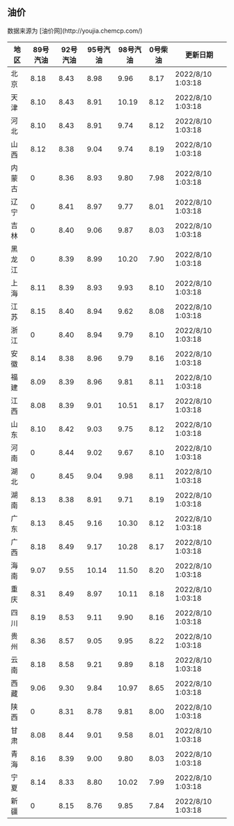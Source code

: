 
<!DOCTYPE html>
<html lang="zh-cn">
<head>
<link href="https://cdn.jsdelivr.net/gh/RookieFanzk/link/github.css" rel="stylesheet">
</head>

<body>
<h2>油价</h2>
<p>数据来源为 [油价网](http://youjia.chemcp.com/) </p>
<table>
<thead>
<tr>
<th>地区</th>
<th>89号汽油</th>
<th>92号汽油</th>
<th>95号汽油</th>
<th>98号汽油</th>
<th>0号柴油</th>
<th>更新日期</th>
</tr>
</thead>
<tbody>
<tr>
<td>北京</td>
<td>8.18</td>
<td>8.43</td>
<td>8.98</td>
<td>9.96</td>
<td>8.17</td>
<td>2022/8/10 1:03:18</td>
</tr>
<tr>
<td>天津</td>
<td>8.10</td>
<td>8.43</td>
<td>8.91</td>
<td>10.19</td>
<td>8.12</td>
<td>2022/8/10 1:03:18</td>
</tr>
<tr>
<td>河北</td>
<td>8.10</td>
<td>8.43</td>
<td>8.91</td>
<td>9.74</td>
<td>8.12</td>
<td>2022/8/10 1:03:18</td>
</tr>
<tr>
<td>山西</td>
<td>8.12</td>
<td>8.38</td>
<td>9.04</td>
<td>9.74</td>
<td>8.19</td>
<td>2022/8/10 1:03:18</td>
</tr>
<tr>
<td>内蒙古</td>
<td>0</td>
<td>8.36</td>
<td>8.93</td>
<td>9.80</td>
<td>7.98</td>
<td>2022/8/10 1:03:18</td>
</tr>
<tr>
<td>辽宁</td>
<td>0</td>
<td>8.41</td>
<td>8.97</td>
<td>9.77</td>
<td>8.01</td>
<td>2022/8/10 1:03:18</td>
</tr>
<tr>
<td>吉林</td>
<td>0</td>
<td>8.40</td>
<td>9.06</td>
<td>9.87</td>
<td>8.03</td>
<td>2022/8/10 1:03:18</td>
</tr>
<tr>
<td>黑龙江</td>
<td>0</td>
<td>8.39</td>
<td>8.99</td>
<td>10.20</td>
<td>7.90</td>
<td>2022/8/10 1:03:18</td>
</tr>
<tr>
<td>上海</td>
<td>8.11</td>
<td>8.39</td>
<td>8.93</td>
<td>9.93</td>
<td>8.10</td>
<td>2022/8/10 1:03:18</td>
</tr>
<tr>
<td>江苏</td>
<td>8.15</td>
<td>8.40</td>
<td>8.94</td>
<td>9.62</td>
<td>8.08</td>
<td>2022/8/10 1:03:18</td>
</tr>
<tr>
<td>浙江</td>
<td>0</td>
<td>8.40</td>
<td>8.94</td>
<td>9.79</td>
<td>8.10</td>
<td>2022/8/10 1:03:18</td>
</tr>
<tr>
<td>安徽</td>
<td>8.14</td>
<td>8.38</td>
<td>8.96</td>
<td>9.79</td>
<td>8.16</td>
<td>2022/8/10 1:03:18</td>
</tr>
<tr>
<td>福建</td>
<td>8.09</td>
<td>8.39</td>
<td>8.96</td>
<td>9.81</td>
<td>8.11</td>
<td>2022/8/10 1:03:18</td>
</tr>
<tr>
<td>江西</td>
<td>8.08</td>
<td>8.39</td>
<td>9.01</td>
<td>10.51</td>
<td>8.17</td>
<td>2022/8/10 1:03:18</td>
</tr>
<tr>
<td>山东</td>
<td>8.10</td>
<td>8.42</td>
<td>9.03</td>
<td>9.75</td>
<td>8.12</td>
<td>2022/8/10 1:03:18</td>
</tr>
<tr>
<td>河南</td>
<td>0</td>
<td>8.44</td>
<td>9.02</td>
<td>9.67</td>
<td>8.10</td>
<td>2022/8/10 1:03:18</td>
</tr>
<tr>
<td>湖北</td>
<td>0</td>
<td>8.45</td>
<td>9.04</td>
<td>9.98</td>
<td>8.11</td>
<td>2022/8/10 1:03:18</td>
</tr>
<tr>
<td>湖南</td>
<td>8.13</td>
<td>8.38</td>
<td>8.91</td>
<td>9.71</td>
<td>8.19</td>
<td>2022/8/10 1:03:18</td>
</tr>
<tr>
<td>广东</td>
<td>8.13</td>
<td>8.45</td>
<td>9.16</td>
<td>10.30</td>
<td>8.12</td>
<td>2022/8/10 1:03:18</td>
</tr>
<tr>
<td>广西</td>
<td>8.18</td>
<td>8.49</td>
<td>9.17</td>
<td>10.28</td>
<td>8.17</td>
<td>2022/8/10 1:03:18</td>
</tr>
<tr>
<td>海南</td>
<td>9.07</td>
<td>9.55</td>
<td>10.14</td>
<td>11.50</td>
<td>8.20</td>
<td>2022/8/10 1:03:18</td>
</tr>
<tr>
<td>重庆</td>
<td>8.31</td>
<td>8.49</td>
<td>8.97</td>
<td>10.11</td>
<td>8.18</td>
<td>2022/8/10 1:03:18</td>
</tr>
<tr>
<td>四川</td>
<td>8.19</td>
<td>8.53</td>
<td>9.11</td>
<td>9.90</td>
<td>8.16</td>
<td>2022/8/10 1:03:18</td>
</tr>
<tr>
<td>贵州</td>
<td>8.36</td>
<td>8.57</td>
<td>9.05</td>
<td>9.95</td>
<td>8.22</td>
<td>2022/8/10 1:03:18</td>
</tr>
<tr>
<td>云南</td>
<td>8.18</td>
<td>8.58</td>
<td>9.21</td>
<td>9.89</td>
<td>8.18</td>
<td>2022/8/10 1:03:18</td>
</tr>
<tr>
<td>西藏</td>
<td>9.06</td>
<td>9.30</td>
<td>9.84</td>
<td>10.97</td>
<td>8.65</td>
<td>2022/8/10 1:03:18</td>
</tr>
<tr>
<td>陕西</td>
<td>0</td>
<td>8.31</td>
<td>8.78</td>
<td>9.81</td>
<td>8.00</td>
<td>2022/8/10 1:03:18</td>
</tr>
<tr>
<td>甘肃</td>
<td>8.08</td>
<td>8.44</td>
<td>9.01</td>
<td>9.58</td>
<td>8.01</td>
<td>2022/8/10 1:03:18</td>
</tr>
<tr>
<td>青海</td>
<td>8.16</td>
<td>8.39</td>
<td>9.00</td>
<td>9.80</td>
<td>8.03</td>
<td>2022/8/10 1:03:18</td>
</tr>
<tr>
<td>宁夏</td>
<td>8.14</td>
<td>8.33</td>
<td>8.80</td>
<td>10.02</td>
<td>7.99</td>
<td>2022/8/10 1:03:18</td>
</tr>
<tr>
<td>新疆</td>
<td>0</td>
<td>8.15</td>
<td>8.76</td>
<td>9.85</td>
<td>7.84</td>
<td>2022/8/10 1:03:18</td>
</tr>
</tbody>
</table>
</body>
</html>
